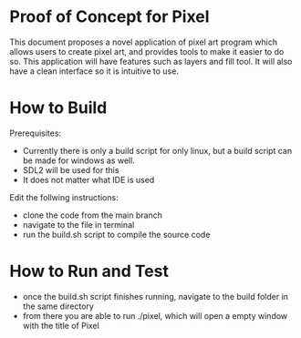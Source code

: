 # Proof of Concept for Pixel 
This document proposes a novel application of pixel art program which allows users to create pixel art, and provides tools to make it easier to do so. This application will have features such as layers and fill tool. It will also have a clean interface so it is intuitive to use.

# How to Build
Prerequisites:
- Currently there is only a build script for only linux, but a build script can be made for windows as well.
- SDL2 will be used for this
- It does not matter what IDE is used

Edit the follwing instructions:
- clone the code from the main branch
- navigate to the file in terminal
- run the build.sh script to compile the source code

# How to Run and Test
- once the build.sh script finishes running, navigate to the build folder in the same directory
- from there you are able to run ./pixel, which will open a empty window with the title of Pixel

